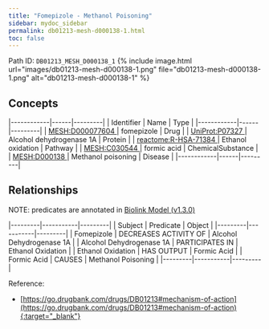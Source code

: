 ```yaml
---
title: "Fomepizole - Methanol Poisoning"
sidebar: mydoc_sidebar
permalink: db01213-mesh-d000138-1.html
toc: false 
---
```



Path ID: `DB01213_MESH_D000138_1`
{% include image.html url="images/db01213-mesh-d000138-1.png" file="db01213-mesh-d000138-1.png" alt="db01213-mesh-d000138-1" %}

## Concepts

|------------|------|---------|
| Identifier | Name | Type    |
|------------|------|---------|
| <a href="https://identifiers.org/MESH:D000077604">MESH:D000077604 </a> | fomepizole | Drug |
| <a href="https://identifiers.org/UniProt:P07327">UniProt:P07327 </a> | Alcohol dehydrogenase 1A | Protein |
| <a href="https://identifiers.org/reactome:R-HSA-71384">reactome:R-HSA-71384 </a> | Ethanol oxidation | Pathway |
| <a href="https://identifiers.org/MESH:C030544">MESH:C030544 </a> | formic acid | ChemicalSubstance |
| <a href="https://identifiers.org/MESH:D000138">MESH:D000138 </a> | Methanol poisoning | Disease |
|------------|------|---------|

## Relationships


NOTE: predicates are annotated in <a href="https://github.com/biolink/biolink-model/releases/tag/v1.3.0">Biolink Model (v1.3.0)</a>

|---------|-----------|---------|
| Subject | Predicate | Object  |
|---------|-----------|---------|
| Fomepizole | DECREASES ACTIVITY OF | Alcohol Dehydrogenase 1A |
| Alcohol Dehydrogenase 1A | PARTICIPATES IN | Ethanol Oxidation |
| Ethanol Oxidation | HAS OUTPUT | Formic Acid |
| Formic Acid | CAUSES | Methanol Poisoning |
|---------|-----------|---------|

Reference:
  - [https://go.drugbank.com/drugs/DB01213#mechanism-of-action](https://go.drugbank.com/drugs/DB01213#mechanism-of-action){:target="_blank"}
